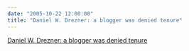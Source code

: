```yaml
---
date: "2005-10-22 12:00:00"
title: "Daniel W. Drezner: a blogger was denied tenure"
---
```


[Daniel W. Drezner: a blogger was denied tenure](/lemire/blog/2005/10-22-daniel-w-drezner-a-blogger-was-denied-tenure)

